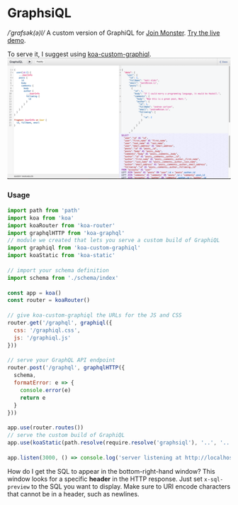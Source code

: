 GraphsiQL
========

*/ˈɡrafsək(ə)l/* A custom version of GraphiQL for [Join Monster](https://github.com/stems/join-monster).
[Try the live demo](https://join-monster.herokuapp.com/graphql).

To serve it, I suggest using [koa-custom-graphiql](https://github.com/stems/koa-custom-graphiql).
![graphsiql](example/graphsiql.png)


### Usage

```javascript
import path from 'path'
import koa from 'koa'
import koaRouter from 'koa-router'
import graphqlHTTP from 'koa-graphql'
// module we created that lets you serve a custom build of GraphiQL
import graphiql from 'koa-custom-graphiql'
import koaStatic from 'koa-static'

// import your schema definition
import schema from './schema/index'

const app = koa()
const router = koaRouter()

// give koa-custom-graphiql the URLs for the JS and CSS
router.get('/graphql', graphiql({
  css: '/graphiql.css',
  js: '/graphiql.js'
}))

// serve your GraphQL API endpoint
router.post('/graphql', graphqlHTTP({
  schema,
  formatError: e => {
    console.error(e)
    return e
  }
}))

app.use(router.routes())
// serve the custom build of GraphiQL
app.use(koaStatic(path.resolve(require.resolve('graphsiql'), '..', '..')))

app.listen(3000, () => console.log('server listening at http://localhost:3000/graphql'))
```

How do I get the SQL to appear in the bottom-right-hand window? This window looks for a specific **header** in the HTTP response. Just set `x-sql-preview` to the SQL you want to display. Make sure to URI encode characters that cannot be in a header, such as newlines.
